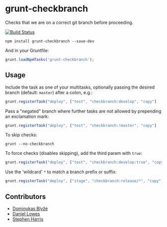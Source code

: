 # grunt-checkbranch

Checks that we are on a correct git branch before proceeding.

[![Build Status](https://travis-ci.org/dominykas/grunt-checkbranch.svg?branch=master)](https://travis-ci.org/dominykas/grunt-checkbranch)

```shell
npm install grunt-checkbranch --save-dev
```

And in your Gruntfile:

```js
grunt.loadNpmTasks('grunt-checkbranch');
```

## Usage

Include the task as one of your multitasks, optionally passing the desired branch (default: `master`) after a colon, e.g.:

```js
grunt.registerTask("deploy", ["test", "checkbranch:develop", "copy"]
```

Pass a "negated" branch where further tasks are not allowed by prepending an exclamation mark:

```js
grunt.registerTask("deploy", ["test", "checkbranch:!master", "copy"]
```

To skip checks:
```shell
grunt --no-checkbranch
```

To force checks (disables skipping), add the third param with `true`:

```js
grunt.registerTask("deploy", ["test", "checkbranch:develop:true", "copy"]
```

Use the 'wildcard' `*` to match a branch prefix or suffix:

```js
grunt.registerTask("deploy", ["stage", "checkbranch:release/*", "copy"]
```


## Contributors ##

* [Dominykas Blyžė](https://www.dominykas.com/)
* [Daniel Lowes](https://github.com/Pleochism)
* [Stephen Harris](https://github.com/stephenharris)

